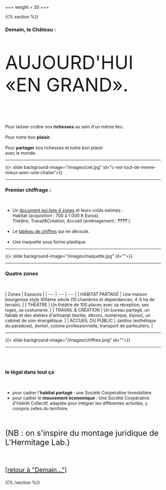 +++
weight = 30
+++

{{% section %}}


### Demain, le Château : 

<p class="fragment fade-in" style="font-size:60px;">AUJOURD'HUI «EN GRAND».</p> 
<br>
<p class="fragment fade-in"> Pour laisser croître nos <strong>richesses</strong> au sein d'un même lieu.<br><br>Pour notre bon <strong>plaisir</strong>.<br><br>Pour <strong>partager</strong> nos richesses et notre bon plaisir<br> avec le monde.</p>


---

{{< slide background-image="/images/ciel.jpg" id="c-est-tout-de-meme-mieux-avec-une-chaise">}}

---

### Premier chiffrage :

<br>

- Un [document qui liste 4 zones](https://hackmd.io/@jbsGOezXQZaK6t8ymdygqg/B137TO5sD) et leurs coûts estimés :   
Habitat (acquisition : 700 à 1 000 K Euros),   
Théâtre, Travail&Création, Accueil (aménagement : **????** ).
<br><br>
- Le [tableau de chiffres](https://lite.framacalc.org/9l7t-chateau-phare) qui en découle.
<br><br>
- Une maquette sous forme plastique.

---

{{< slide background-image="/images/maquette.jpg" id="">}}

---

### Quatre zones

<br>

| Zones | Espaces |
| --- | --- | --- |
| HABITAT PARTAGÉ |  Une maison bourgeoise style XIXème siècle (10 chambres et dépendances, 4-5 ha de terrain). | 
| THÉÂTRE | Un théâtre de 100 places avec sa réception, ses loges, sa costumerie. |
| TRAVAIL & CRÉATION | Un bureau partagé, un fablab et des ateliers d'artisanat (textile, décors, numérique, bijoux), un cabinet de soin énergétique. |
| ACCUEIL DU PUBLIC | Jardins (esthétique du paradoxe), dortoir, cuisine professionnelle, transport de particuliers. |

---

{{< slide background-image="/images/chiffres.png" id="">}}

---

<br><br>

### le légal dans tout ça

<br>

- pour cadrer l'**habitat partagé** : une Société Coopérative Immobilière.   
- pour cadrer le **mouvement économique** : Une Société Coopérative d'Intérêt Collectif, adaptée pour intégrer les différentes activités, y compris celles du territoire.  
<br>
<p style="font-size:25px;"> 
(NB : on s'inspire du montage juridique de L'Hermitage Lab.)</p> 

<br>
<p style="font-size:20px;">
<a href="#/3"> [retour à "Demain..."] </a></p>

{{% /section %}}



